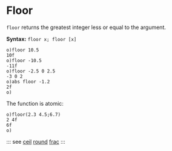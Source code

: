 # Floor

`floor` returns the greatest integer less or equal to the argument.

**Syntax:** ```floor x; floor [x]```

```o
o)floor 10.5
10f
o)floor -10.5
-11f
o)floor -2.5 0 2.5
-3 0 2
o)abs floor -1.2
2f
o)
```

The function is atomic:

```o
o)floor(2.3 4.5;6.7)
2 4f
6f
o)
```

::: see
[ceil](/verbs/math/ceil.md)
[round](/verbs/math/round.md)
[frac](/verbs/math/frac.md)
:::
